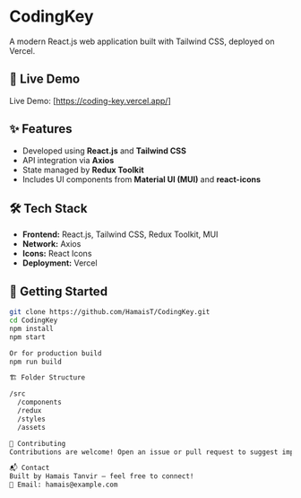 # CodingKey

A modern React.js web application built with Tailwind CSS, deployed on Vercel.

## 🚀 Live Demo

Live Demo: [https://coding-key.vercel.app/]

## ✨ Features

- Developed using **React.js** and **Tailwind CSS**  
- API integration via **Axios**  
- State managed by **Redux Toolkit**  
- Includes UI components from **Material UI (MUI)** and **react-icons**  

## 🛠️ Tech Stack

- **Frontend:** React.js, Tailwind CSS, Redux Toolkit, MUI  
- **Network:** Axios  
- **Icons:** React Icons  
- **Deployment:** Vercel

## 🧰 Getting Started

```bash
git clone https://github.com/HamaisT/CodingKey.git
cd CodingKey
npm install
npm start

Or for production build
npm run build

🏗️ Folder Structure

/src
  /components
  /redux
  /styles
  /assets

🤝 Contributing
Contributions are welcome! Open an issue or pull request to suggest improvements.

📬 Contact
Built by Hamais Tanvir – feel free to connect!
📧 Email: hamais@example.com
